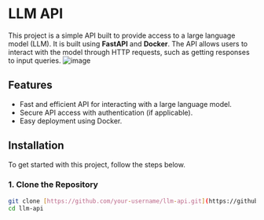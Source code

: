 # LLM API

This project is a simple API built to provide access to a large language model (LLM). It is built using **FastAPI** and **Docker**. The API allows users to interact with the model through HTTP requests, such as getting responses to input queries.
![image](https://github.com/user-attachments/assets/17b9b608-3fb6-4516-9542-3cfa2ba1ddf3)


## Features

- Fast and efficient API for interacting with a large language model.
- Secure API access with authentication (if applicable).
- Easy deployment using Docker.

## Installation

To get started with this project, follow the steps below.

### 1. Clone the Repository

```bash
git clone [https://github.com/your-username/llm-api.git](https://github.com/MaizaAymen/LLM_Acces_with_FastAPI_and_Ollama.git)
cd llm-api
